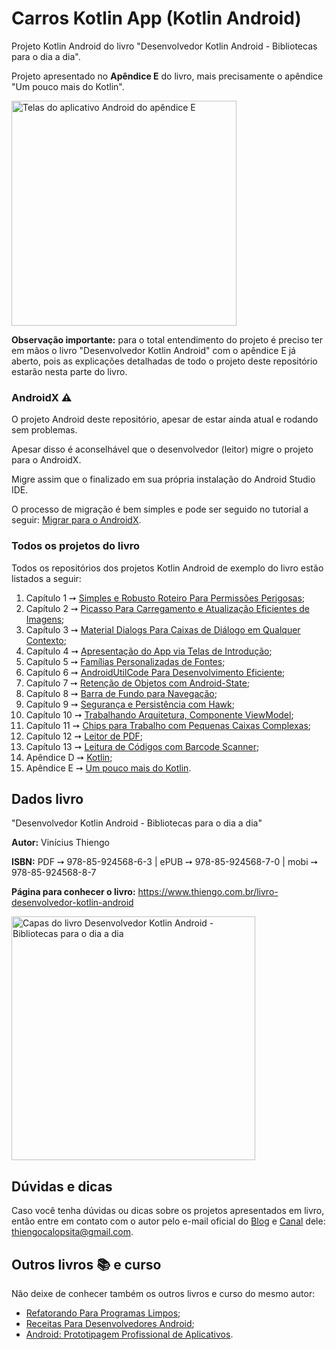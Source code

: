# Carros Kotlin App (Kotlin Android)

Projeto Kotlin Android do livro "Desenvolvedor Kotlin Android - Bibliotecas para o dia a dia".

Projeto apresentado no **Apêndice E** do livro, mais precisamente o apêndice "Um pouco mais do Kotlin".

<img src="https://www.thiengo.com.br/img/livro/desenvolvedor-kotlin-android-bibliotecas-para-o-dia-a-dia/github/aplicativo-android-apendice-e.jpg" alt="Telas do aplicativo Android do apêndice E" height="360">

**Observação importante:** para o total entendimento do projeto é preciso ter em mãos o livro "Desenvolvedor Kotlin Android" com o apêndice E já aberto, pois as explicações detalhadas de todo o projeto deste repositório estarão nesta parte do livro.

### AndroidX ⚠

O projeto Android deste repositório, apesar de estar ainda atual e rodando sem problemas.

Apesar disso é aconselhável que o desenvolvedor (leitor) migre o projeto para o AndroidX.

Migre assim que o finalizado em sua própria instalação do Android Studio IDE.

O processo de migração é bem simples e pode ser seguido no tutorial a seguir: [Migrar para o AndroidX](https://developer.android.com/jetpack/androidx/migrate?hl=pt-br).

### Todos os projetos do livro

Todos os repositórios dos projetos Kotlin Android de exemplo do livro estão listados a seguir:

1. Capítulo 1 ➙ [Simples e Robusto Roteiro Para Permissões Perigosas](https://github.com/viniciusthiengo/sms-faster-livro-kotlin-android);
2. Capítulo 2 ➙ [Picasso Para Carregamento e Atualização Eficientes de Imagens](https://github.com/viniciusthiengo/pablo-picasso-livro-kotlin-android);
3. Capítulo 3 ➙ [Material Dialogs Para Caixas de Diálogo em Qualquer Contexto](https://github.com/viniciusthiengo/camisas-de-futebol-livro-kotlin-android);
4. Capítulo 4 ➙ [Apresentação do App via Telas de Introdução](https://github.com/viniciusthiengo/questions-intro-api-livro-kotlin-android);
5. Capítulo 5 ➙ [Famílias Personalizadas de Fontes](https://github.com/viniciusthiengo/pokedex-livro-kotlin-android);
6. Capítulo 6 ➙ [AndroidUtilCode Para Desenvolvimento Eficiente](https://github.com/viniciusthiengo/superplacar-app-livro-kotlin-android);
7. Capítulo 7 ➙ [Retenção de Objetos com Android-State](https://github.com/viniciusthiengo/fifa-world-cup-2018-livro-kotlin-android);
8. Capítulo 8 ➙ [Barra de Fundo para Navegação](https://github.com/viniciusthiengo/torneios-continentais-livro-kotlin-android);
9. Capítulo 9 ➙ [Segurança e Persistência com Hawk](https://github.com/viniciusthiengo/to-do-hawk-livro-kotlin-android);
10. Capítulo 10 ➙ [Trabalhando Arquitetura, Componente ViewModel](https://github.com/viniciusthiengo/news-app-brasil-notcias-livro-kotlin-android);
11. Capítulo 11 ➙ [Chips para Trabalho com Pequenas Caixas Complexas](https://github.com/viniciusthiengo/faster-email-livro-kotlin-android);
12. Capítulo 12 ➙ [Leitor de PDF](https://github.com/viniciusthiengo/dot-documentacoes-livro-kotlin-android);
13. Capítulo 13 ➙ [Leitura de Códigos com Barcode Scanner](https://github.com/viniciusthiengo/bar-code-leitor-livro-kotlin-android);
14. Apêndice D ➙ [Kotlin](https://github.com/viniciusthiengo/palindromo-livro-kotlin-android);
15. Apêndice E ➙ [Um pouco mais do Kotlin](https://github.com/viniciusthiengo/carros-a-venda-livro-kotlin-android).

## Dados livro

"Desenvolvedor Kotlin Android - Bibliotecas para o dia a dia"

**Autor:** Vinícius Thiengo

**ISBN:** PDF ➙ 978-85-924568-6-3 | ePUB ➙ 978-85-924568-7-0 | mobi ➙ 978-85-924568-8-7

**Página para conhecer o livro:** https://www.thiengo.com.br/livro-desenvolvedor-kotlin-android

<img src="https://www.thiengo.com.br/img/livro/desenvolvedor-kotlin-android-bibliotecas-para-o-dia-a-dia/github/capas-livro-desenvolvedor-kotlin-android.jpg" alt="Capas do livro Desenvolvedor Kotlin Android - Bibliotecas para o dia a dia" width="390">

## Dúvidas e dicas

Caso você tenha dúvidas ou dicas sobre os projetos apresentados em livro, então entre em contato com o autor pelo e-mail oficial do [Blog](https://www.thiengo.com.br) e [Canal](https://www.youtube.com/user/thiengoCalopsita) dele: thiengocalopsita@gmail.com.

## Outros livros 📚 e curso

Não deixe de conhecer também os outros livros e curso do mesmo autor:

- [Refatorando Para Programas Limpos](https://www.thiengo.com.br/livro-refatorando-para-programas-limpos);
- [Receitas Para Desenvolvedores Android](https://www.thiengo.com.br/livro-receitas-para-desenvolvedores-android);
- [Android: Prototipagem Profissional de Aplicativos](https://www.udemy.com/course/android-prototipagem-profissional-de-aplicativos/?locale=pt_BR&persist_locale=).

